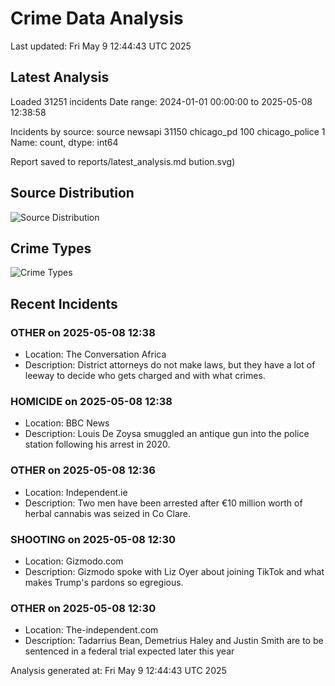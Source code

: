 # Crime Data Analysis
Last updated: Fri May  9 12:44:43 UTC 2025

## Latest Analysis

Loaded 31251 incidents
Date range: 2024-01-01 00:00:00 to 2025-05-08 12:38:58

Incidents by source:
source
newsapi           31150
chicago_pd          100
chicago_police        1
Name: count, dtype: int64

Report saved to reports/latest_analysis.md
bution.svg)

## Source Distribution
![Source Distribution](images/source_distribution.svg)

## Crime Types
![Crime Types](images/crime_types.svg)

## Recent Incidents

### OTHER on 2025-05-08 12:38
- Location: The Conversation Africa
- Description: District attorneys do not make laws, but they have a lot of leeway to decide who gets charged and with what crimes.


### HOMICIDE on 2025-05-08 12:38
- Location: BBC News
- Description: Louis De Zoysa smuggled an antique gun into the police station following his arrest in 2020.


### OTHER on 2025-05-08 12:36
- Location: Independent.ie
- Description: Two men have been arrested after €10 million worth of herbal cannabis was seized in Co Clare.


### SHOOTING on 2025-05-08 12:30
- Location: Gizmodo.com
- Description: Gizmodo spoke with Liz Oyer about joining TikTok and what makes Trump's pardons so egregious.


### OTHER on 2025-05-08 12:30
- Location: The-independent.com
- Description: Tadarrius Bean, Demetrius Haley and Justin Smith are to be sentenced in a federal trial expected later this year

Analysis generated at: Fri May  9 12:44:43 UTC 2025
